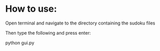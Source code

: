 <h1>How to use:</h1>
<p>Open terminal and navigate to the directory containing the sudoku files</p>
<p>Then type the following and press enter: <p>
python gui.py
